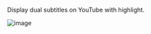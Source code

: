 Display dual subtitles on YouTube with highlight.

![image](https://github.com/user-attachments/assets/859a8f94-ea0e-481b-bc92-08fabc7b94a8)
